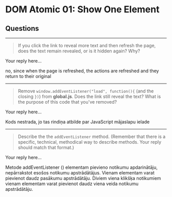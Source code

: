 # DOM Atomic 01: Show One Element

## Questions

---

> If you click the link to reveal more text and then refresh the page, does the text remain revealed, or is it hidden again? Why?

Your reply here...

no, since when the page is refreshed, the actions are refreshed and they return to their original

---

> Remove `window.addEventListener("load", function(){` (and the closing `})`) from **global.js**. Does the link still reveal the text? What is the purpose of this code that you've removed?

Your reply here...

Kods nestrada, jo tas rindiņa atbilde par JavaScript mājaslapu ielade

---

> Describe the the `addEventListener` method. (Remember that there is a specific, technical, methodical way to describe methods. Your reply should match that format.)

Your reply here...

Metode addEventListener () elementam pievieno notikumu apdarinātāju, nepārrakstot esošos notikumu apstrādātājus. Vienam elementam varat pievienot daudz pasākumu apstrādātāju. Diviem viena klikšķa notikumiem vienam elementam varat pievienot daudz viena veida notikumu apstrādātāju.
